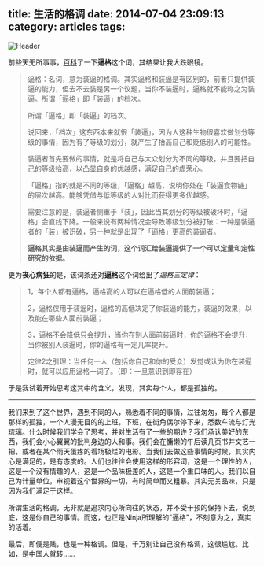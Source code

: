 title: 生活的格调
date: 2014-07-04 23:09:13
category: articles
tags:
---
![Header](/wechat-blog/imgs/2014-07/lonely.jpg)

前些天无所事事，[百科](http://baike.baidu.com/view/10474479.htm)了一下**逼格**这个词，其结果让我大跌眼镜。
> 逼格：名词，意为装逼的格调。其实逼格和装逼是有区别的，前者只提供装逼的能力，但去不去装是另一个议题，当你不装逼时，逼格就不能称之为装逼。所谓「逼格」即「装逼」的档次。
>
> 所谓「逼格」即「装逼」的档次。
>
> 说回来，「档次」这东西本来就很「装逼」，因为人这种生物很喜欢做划分等级的事情，因为有了等级的划分，就产生了抬高自己和贬低别人的可能性。
>
> 装逼者首先要做的事情，就是将自己与大众划分为不同的等级，并且要把自己的等级抬高，以凸显自身的优越感，满足自己的虚荣心。
>
> 「逼格」指的就是不同的等级，「逼格」越高，说明你处在「装逼食物链」的层次越高。能够凭借与低等级的人对比而获得更多优越感。
>
> 需要注意的是，装逼者侧重于「装」，因此当其划分的等级被破坏时，「逼格」会直线下降。一般来说有两种情况会导致等级划分被打破：一种是装逼者的「装」被识破，另一种就是出现了「逼格」更高的装逼者。
>
> **逼格其实是由装逼而产生的词，这个词汇给装逼提供了一个可以定量和定性研究的依据。**

更为**丧心病狂**的是，该词条还对**逼格**这个词给出了*逼格三定律*：

> 1，每个人都有逼格，逼格高的人可以在逼格低的人面前装逼；
>
> 2，逼格仅用于装逼时，逼格的高低决定了你装逼的能力，装逼的效果，以及能在哪些人面前装逼；
>
> 3，逼格不会降低只会提升，当你在别人面前装逼时，你的逼格不会提升，当你被别人装逼时，你的逼格有一定几率提升。
>
> 定律2之引理：当任何一人（包括你自己和你的受众）发觉或认为你在装逼时，就可以应用逼格一词了。（即：一旦意识到即存在）

于是我试着开始思考这其中的含义，发现，其实每个人，都是孤独的。
***
我们来到了这个世界，遇到不同的人，熟悉着不同的事情，过往匆匆，每个人都是那样的孤独，一个人漫无目的的上班，下班，在街角偶尔停下来，悉数车流与灯光琉璃。什么时候我们学会了思考，并对生活有了一些的期许？我们承认美好的东西，我们会小心翼翼的批判身边的人和事。我们会在慵懒的午后读几页书并文艺一把，或者在某个雨天蛋疼的看场极烂的电影。当我们去做这些事情的时候，其实内心是满足的，是有态度的。人们也往往会使用这样的形容词，这是一个理性的人，这是一个没有情趣的人，这是一个品味极差的人，这是一个重口味的人。我们以自己为计量单位，审视着这个世界的一切，有时简单而又粗暴。其实无关品味，只是因为我们满足于这样。

所谓生活的格调，无非就是追求内心所向往的状态，并不受干预的保持下去，说到底，这是你自己的事情。而这，也正是Ninja所理解的"逼格"，不刻意为之，真实的活着。

最后，即便是贱，也是一种格调。但是，千万别让自己没有格调，这很尴尬。比如，是中国人就转……
